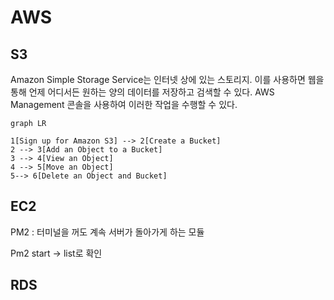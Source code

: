 # AWS

## S3

Amazon Simple Storage Service는 인터넷 상에 있는 스토리지. 이를 사용하면 웹을 통해 언제 어디서든 원하는 양의 데이터를 저장하고 검색할 수 있다. AWS Management 콘솔을 사용하여 이러한 작업을 수행할 수 있다.

```mermaid
graph LR

1[Sign up for Amazon S3] --> 2[Create a Bucket]
2 --> 3[Add an Object to a Bucket]
3 --> 4[View an Object]
4 --> 5[Move an Object]
5--> 6[Delete an Object and Bucket]
```

## EC2

PM2 : 터미널을 꺼도 계속 서버가 돌아가게 하는 모듈

Pm2 start -> list로 확인

## RDS
